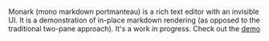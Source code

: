 Monark (mono markdown portmanteau) is a rich text editor with an invisible UI. It is a demonstration of in-place markdown rendering (as opposed to the traditional two-pane approach). It's a work in progress.
Check out the [demo](http://willlma.com/monark)